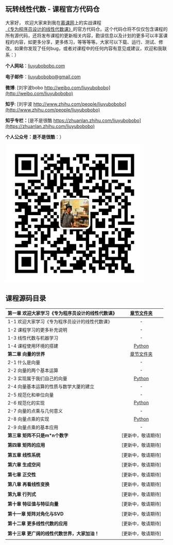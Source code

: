 ## 玩转线性代数 - 课程官方代码仓

大家好， 欢迎大家来到我在[慕课网](http://www.imooc.com/)上的实战课程[《专为程序员设计的线性代数课》]()的官方代码仓。这个代码仓将不仅仅包含课程的所有源代码，还将发布课程的更新相关内容，勘误信息以及计划的更多可以丰富课程的内容，如更多分享，更多练习，等等等等。大家可以下载、运行、测试、修改。如果你发现了任何bug，或者对课程中的任何内容有意见或建议，欢迎和我联系：）

**个人网站**：[liuyubobobo.com](http://liuyubobobo.com)

**电子邮件**：[liuyubobobo@gmail.com](mailto:liuyubobobo@gmail.com)

**微博**: [刘宇波bobo http://weibo.com/liuyubobobo](http://weibo.com/liuyubobobo)

**知乎**: [刘宇波 http://www.zhihu.com/people/liuyubobobo](http://www.zhihu.com/people/liuyubobobo)

**知乎专栏：**[是不是很酷 https://zhuanlan.zhihu.com/liuyubobobo](https://zhuanlan.zhihu.com/liuyubobobo)

**个人公众号：是不是很酷**：）

![qrcode](qrcode.jpg)


## 课程源码目录 

| **第一章 欢迎大家学习《专为程序员设计的线性代数课》** | [章节文件夹](01-Introduction/) |
| :--- | :---: |
| 1-1 欢迎大家学习《专为程序员设计的线性代数课》 | - |
| 1-2 课程学习的更多补充说明 | - |
| 1-3 线性代数与机器学习 | - |
| 1-4 课程使用环境的搭建 | [Python](01-Introduction/04-Development-Enviroment-Setup/) |
| **第二章 向量的世界** | [章节文件夹](02-Vector/) |
| 2-1 什么是向量 | - |
| 2-2 向量的两个基本运算 | - |
| 2-3 实现属于我们自己的向量 | [Python](02-Vector/03-Implement-Our-Own-Vector/) |
| 2-4 向量基本运算的性质与数学大厦的建立 | - |
| 2-5 规范化和单位向量 | - |
| 2-6 规范化的实现 | [Python](02-Vector/06-Normalization-Implementation/) |
| 2-7 向量的点乘与几何意义 | - |
| 2-8 向量点乘的实现 | [Python](02-Vector/08-Implementations-of-Dot-Product/) |
| 2-9 向量点乘的基本应用 | - |
| **第三章 矩阵不只是m\*n个数字** | [更新中，敬请期待] |
| | |
| **第四章 矩阵的应用** | [更新中，敬请期待] |
| | |
| **第五章 线性系统** | [更新中，敬请期待] |
| | |
| **第六章 生成空间** | [更新中，敬请期待] |
| | |
| **第七章 正交性** | [更新中，敬请期待] |
| | |
| **第八章 再看线性变换** | [更新中，敬请期待] |
| | |
| **第九章 行列式** | [更新中，敬请期待] |
| | |
| **第十章 特征值与特征向量** | [更新中，敬请期待] |
| | |
| **第十一章 矩阵对角化与SVD** | [更新中，敬请期待] |
| | |
| **第十二章 更多线性代数的应用** | [更新中，敬请期待] |
| | |
| **第十三章 更广阔的线性代数世界，大家加油！** | [更新中，敬请期待] | - |
| | | |